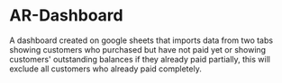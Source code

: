 # AR-Dashboard
A dashboard created on google sheets that imports data from two tabs showing customers who purchased but have not paid yet or showing customers' outstanding balances if they already paid partially, this will exclude all customers who already paid completely.
